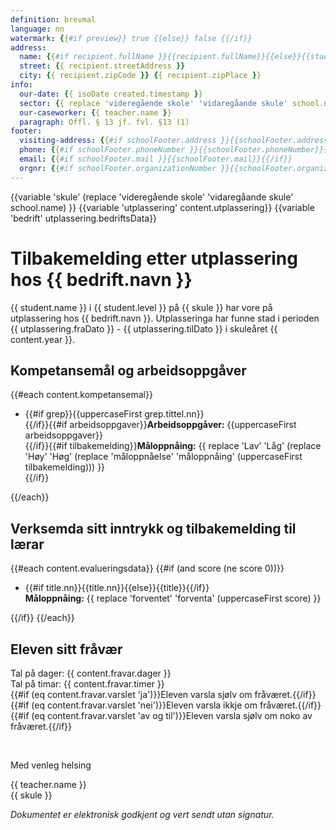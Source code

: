```yaml
---
definition: brevmal
language: nn
watermark: {{#if preview}} true {{else}} false {{/if}}
address:
  name: {{#if recipient.fullName }}{{recipient.fullName}}{{else}}{{student.name}}{{/if}}
  street: {{ recipient.streetAddress }}
  city: {{ recipient.zipCode }} {{ recipient.zipPlace }}
info:
  our-date: {{ isoDate created.timestamp }}
  sector: {{ replace 'videregående skole' 'vidaregåande skule' school.name }}
  our-caseworker: {{ teacher.name }}
  paragraph: Offl. § 13 jf. fvl. §13 (1)
footer:
  visiting-address: {{#if schoolFooter.address }}{{schoolFooter.address}}{{/if}}
  phone: {{#if schoolFooter.phoneNumber }}{{schoolFooter.phoneNumber}}{{/if}}
  email: {{#if schoolFooter.mail }}{{schoolFooter.mail}}{{/if}}
  orgnr: {{#if schoolFooter.organizationNumber }}{{schoolFooter.organizationNumber}}{{/if}}
---
```


{{variable 'skule' (replace 'videregående skole' 'vidaregåande skule' school.name) }}
{{variable 'utplassering' content.utplassering}}
{{variable 'bedrift' utplassering.bedriftsData}}

# Tilbakemelding etter utplassering hos {{ bedrift.navn }}

{{ student.name }} i {{ student.level }} på {{ skule }} har vore på utplassering hos {{ bedrift.navn }}. Utplasseringa har funne stad i perioden {{ utplassering.fraDato }} - {{ utplassering.tilDato }} i skuleåret {{ content.year }}.

## Kompetansemål og arbeidsoppgåver

{{#each content.kompetansemal}}

- {{#if grep}}{{uppercaseFirst grep.tittel.nn}}<br />{{/if}}{{#if arbeidsoppgaver}}**Arbeidsoppgåver:** {{uppercaseFirst arbeidsoppgaver}}<br />{{/if}}{{#if tilbakemelding}}**Måloppnåing:** {{ replace 'Lav' 'Låg' (replace 'Høy' 'Høg' (replace 'måloppnåelse' 'måloppnåing' (uppercaseFirst tilbakemelding))) }}<br />{{/if}}

{{/each}}

## Verksemda sitt inntrykk og tilbakemelding til lærar

{{#each content.evalueringsdata}}
{{#if (and score (ne score 0))}}

- {{#if title.nn}}{{title.nn}}{{else}}{{title}}{{/if}}<br />
  **Måloppnåing:** {{ replace 'forventet' 'forventa' (uppercaseFirst score) }}

{{/if}}
{{/each}}

## Eleven sitt fråvær

Tal på dager: {{ content.fravar.dager }}<br/>
Tal på timar: {{ content.fravar.timer }}<br/>
{{#if (eq content.fravar.varslet 'ja')}}Eleven varsla sjølv om fråværet.{{/if}}{{#if (eq content.fravar.varslet 'nei')}}Eleven varsla ikkje om fråværet.{{/if}}{{#if (eq content.fravar.varslet 'av og til')}}Eleven varsla sjølv om noko av fråværet.{{/if}}

<br/>

Med venleg helsing

{{ teacher.name }}<br />
{{ skule }}<br />

*Dokumentet er elektronisk godkjent og vert sendt utan signatur.*
